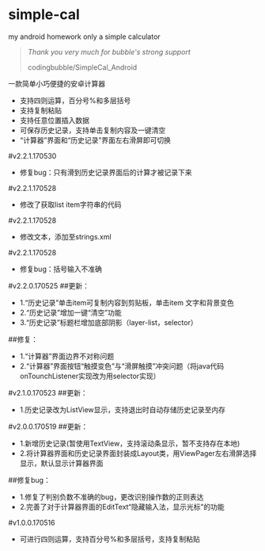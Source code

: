 # simple-cal
my android homework only a simple calculator
>*Thank you very much for bubble's strong support*
>
>codingbubble/SimpleCal_Android


一款简单小巧便捷的安卓计算器

- 支持四则运算，百分号%和多层括号
- 支持复制粘贴
- 支持任意位置插入数据
- 可保存历史记录，支持单击复制内容及一键清空
- “计算器”界面和“历史记录”界面左右滑屏即可切换

#v2.2.1.170530
- 修复bug：只有滑到历史记录界面后的计算才被记录下来

#v2.2.1.170528
- 修改了获取list item字符串的代码

#v2.2.1.170528
- 修改文本，添加至strings.xml

#v2.2.1.170528
- 修复bug：括号输入不准确

#v2.2.0.170525
##更新：
- 1.“历史记录”单击item可复制内容到剪贴板，单击item 文字和背景变色
- 2.“历史记录”增加一键“清空”功能
- 3.“历史记录”标题栏增加底部阴影（layer-list，selector）

##修复：
- 1.“计算器”界面边界不对称问题
- 2.“计算器”界面按钮“触摸变色”与“滑屏触摸”冲突问题（将java代码onTounchListener实现改为用selector实现）

#v2.1.0.170523
##更新：
- 1.历史记录改为ListView显示，支持退出时自动存储历史记录至内存

#v2.0.0.170519
##更新：
- 1.新增历史记录(暂使用TextView，支持滚动条显示，暂不支持存在本地)
- 2.将计算器界面和历史记录界面封装成Layout类，用ViewPager左右滑屏选择显示，默认显示计算器界面

##修复bug：
- 1.修复了判别负数不准确的bug，更改识别操作数的正则表达
- 2.完善了对于计算器界面的EditText“隐藏输入法，显示光标”的功能

#v1.0.0.170516
- 可进行四则运算，支持百分号%和多层括号，支持复制粘贴
